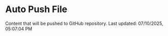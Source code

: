 # Auto Push File

Content that will be pushed to GitHub repository.
Last updated: 07/10/2025, 05:07:04 PM